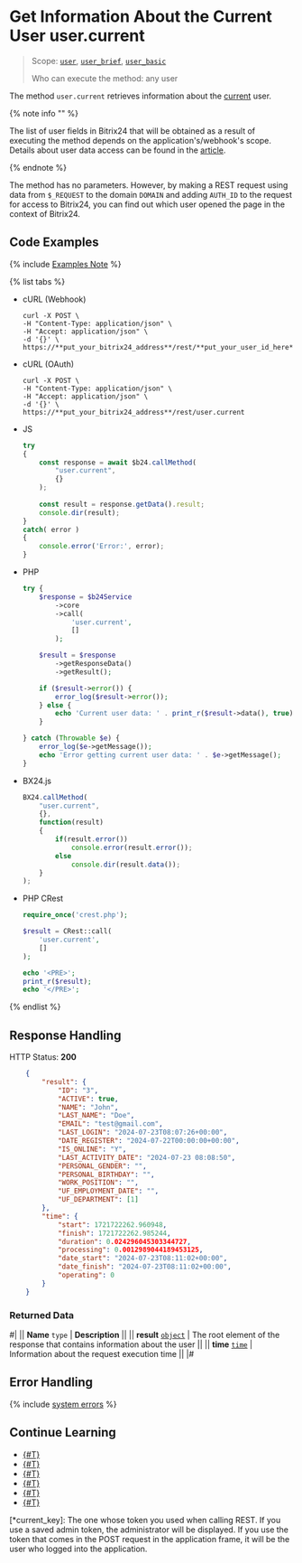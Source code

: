 # Get Information About the Current User user.current

> Scope: [`user`](../scopes/permissions.md), [`user_brief`](../scopes/permissions.md), [`user_basic`](../scopes/permissions.md)
>
> Who can execute the method: any user

The method `user.current` retrieves information about the [current](*current_key*) user.

{% note info "" %}

The list of user fields in Bitrix24 that will be obtained as a result of executing the method depends on the application's/webhook's scope. Details about user data access can be found in the [article](index.md).

{% endnote %}

The method has no parameters. However, by making a REST request using data from `$_REQUEST` to the domain `DOMAIN` and adding `AUTH_ID` to the request for access to Bitrix24, you can find out which user opened the page in the context of Bitrix24.

## Code Examples

{% include [Examples Note](../../_includes/examples.md) %}

{% list tabs %}

- cURL (Webhook)

    ```curl
    curl -X POST \
    -H "Content-Type: application/json" \
    -H "Accept: application/json" \
    -d '{}' \
    https://**put_your_bitrix24_address**/rest/**put_your_user_id_here**/**put_your_webhook_here**/user.current
    ```

- cURL (OAuth)

    ```curl
    curl -X POST \
    -H "Content-Type: application/json" \
    -H "Accept: application/json" \
    -d '{}' \
    https://**put_your_bitrix24_address**/rest/user.current
    ```

- JS

    ```js
    try
    {
    	const response = await $b24.callMethod(
    		"user.current",
    		{}
    	);
    	
    	const result = response.getData().result;
    	console.dir(result);
    }
    catch( error )
    {
    	console.error('Error:', error);
    }
    ```

- PHP

    ```php
    try {
        $response = $b24Service
            ->core
            ->call(
                'user.current',
                []
            );
    
        $result = $response
            ->getResponseData()
            ->getResult();
    
        if ($result->error()) {
            error_log($result->error());
        } else {
            echo 'Current user data: ' . print_r($result->data(), true);
        }
    
    } catch (Throwable $e) {
        error_log($e->getMessage());
        echo 'Error getting current user data: ' . $e->getMessage();
    }
    ```

- BX24.js

    ```js
    BX24.callMethod(
        "user.current",
        {},
        function(result)
        {
            if(result.error())
                console.error(result.error());
            else
                console.dir(result.data());
        }
    );
    ```

- PHP CRest

    ```php
    require_once('crest.php');

    $result = CRest::call(
        'user.current',
        []
    );

    echo '<PRE>';
    print_r($result);
    echo '</PRE>';
    ```

{% endlist %}

## Response Handling

HTTP Status: **200**

```json
    {
        "result": {
            "ID": "3",
            "ACTIVE": true,
            "NAME": "John",
            "LAST_NAME": "Doe",
            "EMAIL": "test@gmail.com",
            "LAST_LOGIN": "2024-07-23T08:07:26+00:00",
            "DATE_REGISTER": "2024-07-22T00:00:00+00:00",
            "IS_ONLINE": "Y",
            "LAST_ACTIVITY_DATE": "2024-07-23 08:08:50",
            "PERSONAL_GENDER": "",
            "PERSONAL_BIRTHDAY": "",
            "WORK_POSITION": "",
            "UF_EMPLOYMENT_DATE": "",
            "UF_DEPARTMENT": [1]
        },
        "time": {
            "start": 1721722262.960948,
            "finish": 1721722262.985244,
            "duration": 0.024296045303344727,
            "processing": 0.0012989044189453125,
            "date_start": "2024-07-23T08:11:02+00:00",
            "date_finish": "2024-07-23T08:11:02+00:00",
            "operating": 0
        }
    }
```

### Returned Data

#|
|| **Name**
`type` | **Description** ||
|| **result**
[`object`](../data-types.md) | The root element of the response that contains information about the user ||
|| **time**
[`time`](../data-types.md) | Information about the request execution time ||
|#

## Error Handling

{% include [system errors](../../_includes/system-errors.md) %}

## Continue Learning 

- [{#T}](./user-add.md)
- [{#T}](./user-update.md)
- [{#T}](./user-get.md)
- [{#T}](./user-search.md)
- [{#T}](./user-fields.md)
- [{#T}](../../tutorials/crm/how-to-get-lists/get-activity-list-by-deals.md)

[*current_key]: The one whose token you used when calling REST. If you use a saved admin token, the administrator will be displayed. If you use the token that comes in the POST request in the application frame, it will be the user who logged into the application.